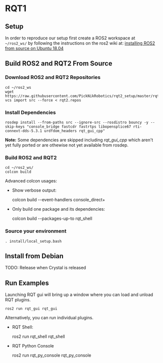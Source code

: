 # RQT1

## Setup

In order to reproduce our setup first create a ROS2 workspace at `~/ros2_ws/` by following the instructions on the ros2 wiki at: [installing ROS2 from source on Ubuntu 18.04](https://index.ros.org/doc/ros2/Linux-Development-Setup/)

## Build ROS2 and RQT2 From Source

### Download ROS2 and RQT2 Repositories

    cd ~/ros2_ws
    wget https://raw.githubusercontent.com/PickNikRobotics/rqt2_setup/master/rqt2.repos
    vcs import src --force < rqt2.repos

### Install Dependencies

    rosdep install --from-paths src --ignore-src --rosdistro bouncy -y --skip-keys "console_bridge fastcdr fastrtps libopensplice67 rti-connext-dds-5.3.1 urdfdom_headers rqt_gui_cpp"

**Note:** Some dependencies are skipped including *rqt_gui_cpp* which aren't yet fully ported or are othewise not yet available from rosdep.

### Build ROS2 and RQT2

    cd ~/ros2_ws/
    colcon build

Advanced colcon usages:

 - Show verbose output:

      colcon build --event-handlers console_direct+

 - Only build one package and its dependencies:

      colcon build --packages-up-to rqt_shell

### Source your environment

    . install/local_setup.bash

## Install from Debian

TODO: Release when Crystal is released

## Run Examples

Launching RQT gui will bring up a window where you can load and unload RQT plugins.

    ros2 run rqt_gui rqt_gui

Alternatively, you can run individual plugins.

 - RQT Shell:

    ros2 run rqt_shell rqt_shell

 - RQT Python Console

    ros2 run rqt_py_console rqt_py_console
